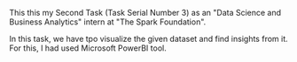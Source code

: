 This this my Second Task (Task Serial Number 3) as an "Data Science and Business Analytics" intern at "The Spark Foundation".

In this task, we have tpo visualize the given dataset and find insights from it.
For this, I had used Microsoft PowerBI tool.
